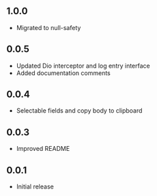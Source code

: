 ## 1.0.0

- Migrated to null-safety

## 0.0.5

- Updated Dio interceptor and log entry interface
- Added documentation comments

## 0.0.4

- Selectable fields and copy body to clipboard

## 0.0.3

- Improved README

## 0.0.1

- Initial release
